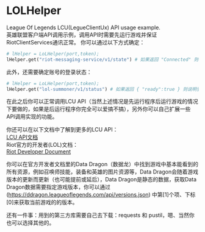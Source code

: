 # LOLHelper
League Of Legends LCU(LegueClientUx) API usage example.   
英雄联盟客户端API调用示例，调用API时需要先运行游戏并保证RiotClientServices通讯正常。
你可以通过以下方式确定：
```python
# lHelper = LoLHelper(port,token);
lHelper.get("riot-messaging-service/v1/state") # 如果返回 "Connected" 则说明 RiotClientServices 通讯正常。
```
此外，还需要确定账号的登录状态：
```python
# lHelper = LoLHelper(port,token);
lHelper.get("lol-summoner/v1/status") # 如果返回 { "ready":true } 则说明登录成功；否则可能登录失败或正在服务器排队队列中。
```
在此之后你可以正常调用LCU API（当然上述情况是先运行程序后运行游戏的情况下要做的，如果是后运行程序你完全可以爱搞不搞），另外你可以自己扩展一些API调用实现的功能。   

你还可以在以下文档中了解到更多的LCU API：   
[LCU API文档](https://lcu.vivide.re/)   
Riot官方的开发者(LOL)文档：   
[Riot Developer Document](https://developer.riotgames.com/docs/lol)   
   
你可以在官方开发者文档里的Data Dragon（数据龙）中找到游戏中基本能看到的所有资源，例如召唤师技能，装备和英雄的图片资源等，Data Dragon会随着游戏版本的更新而更新（也可能提前或延后），Data Dragon是静态的数据，获取Data Dragon数据需要指定游戏版本，你可以通过 (https://ddragon.leagueoflegends.com/api/versions.json) 中第[1]个项、下标[0]来获取当前游戏的的版本。   
   
还有一件事：用到的第三方库需要自己去下载：requests 和 pustil，嗯、当然你也可以选择其他的。   
